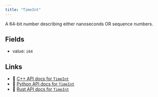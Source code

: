 ```yaml
---
title: "TimeInt"
---
```


A 64-bit number describing either nanoseconds OR sequence numbers.

## Fields

* value: `i64`

## Links
 * 🌊 [C++ API docs for `TimeInt`](https://ref.rerun.io/docs/cpp/stable/structrerun_1_1datatypes_1_1TimeInt.html?speculative-link)
 * 🐍 [Python API docs for `TimeInt`](https://ref.rerun.io/docs/python/stable/common/datatypes?speculative-link#rerun.datatypes.TimeInt)
 * 🦀 [Rust API docs for `TimeInt`](https://docs.rs/rerun/latest/rerun/datatypes/struct.TimeInt.html?speculative-link)


